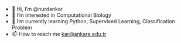 - 👋 Hi, I’m @nurdankar
- 👀 I’m interested in Computational Biology
- 🌱 I’m currently learning Python, Supervised Learning, Classification Problem
- 📫 How to reach me kar@ankara.edu.tr

<!---
nurdankar/nurdankar is a ✨ special ✨ repository because its `README.md` (this file) appears on your GitHub profile.
You can click the Preview link to take a look at your changes.
--->
